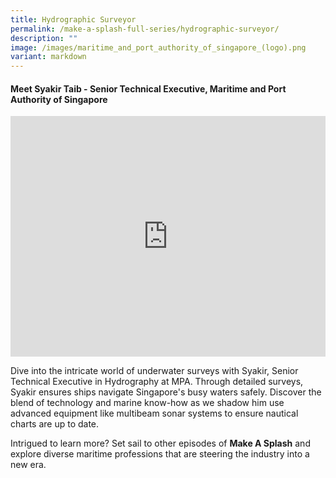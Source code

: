 ```yaml
---
title: Hydrographic Surveyor
permalink: /make-a-splash-full-series/hydrographic-surveyor/
description: ""
image: /images/maritime_and_port_authority_of_singapore_(logo).png
variant: markdown
---
```

#### Meet Syakir Taib - Senior Technical Executive, Maritime and Port Authority of Singapore

<iframe allowfullscreen="" allow="accelerometer; autoplay; clipboard-write; encrypted-media; gyroscope; picture-in-picture; web-share" frameborder="0" title="YouTube video player" src="https://www.youtube.com/embed/1rbu6PWARtw?si=dDuz8BSxvPsLGLPx" height="385" width="100%"></iframe>

Dive into the intricate world of underwater surveys with Syakir, Senior Technical Executive in Hydrography at MPA. Through detailed surveys, Syakir ensures ships navigate Singapore's busy waters safely. Discover the blend of technology and marine know-how as we shadow him use advanced equipment like multibeam sonar systems to ensure nautical charts are up to date. 

Intrigued to learn more? Set sail to other episodes of&nbsp;**Make A Splash**&nbsp;and explore diverse maritime professions that are steering the industry into a new era.